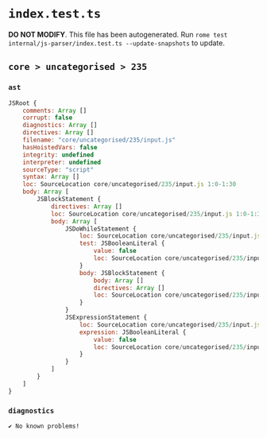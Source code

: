 # `index.test.ts`

**DO NOT MODIFY**. This file has been autogenerated. Run `rome test internal/js-parser/index.test.ts --update-snapshots` to update.

## `core > uncategorised > 235`

### `ast`

```javascript
JSRoot {
	comments: Array []
	corrupt: false
	diagnostics: Array []
	directives: Array []
	filename: "core/uncategorised/235/input.js"
	hasHoistedVars: false
	integrity: undefined
	interpreter: undefined
	sourceType: "script"
	syntax: Array []
	loc: SourceLocation core/uncategorised/235/input.js 1:0-1:30
	body: Array [
		JSBlockStatement {
			directives: Array []
			loc: SourceLocation core/uncategorised/235/input.js 1:0-1:30
			body: Array [
				JSDoWhileStatement {
					loc: SourceLocation core/uncategorised/235/input.js 1:2-1:23
					test: JSBooleanLiteral {
						value: false
						loc: SourceLocation core/uncategorised/235/input.js 1:16-1:21
					}
					body: JSBlockStatement {
						body: Array []
						directives: Array []
						loc: SourceLocation core/uncategorised/235/input.js 1:5-1:8
					}
				}
				JSExpressionStatement {
					loc: SourceLocation core/uncategorised/235/input.js 1:23-1:28
					expression: JSBooleanLiteral {
						value: false
						loc: SourceLocation core/uncategorised/235/input.js 1:23-1:28
					}
				}
			]
		}
	]
}
```

### `diagnostics`

```
✔ No known problems!

```
